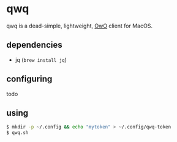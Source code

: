 # qwq

qwq is a dead-simple, lightweight, [OwO][owo] client for MacOS.

[owo]: https://whats-th.is/

## dependencies

- jq (`brew install jq`)

## configuring

todo

## using

```sh
$ mkdir -p ~/.config && echo "mytoken" > ~/.config/qwq-token
$ qwq.sh
```
